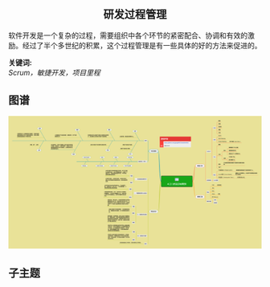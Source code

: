 <h2 align="center">研发过程管理</h2>
<p>
软件开发是一个复杂的过程，需要组织中各个环节的紧密配合、协调和有效的激励。经过了半个多世纪的积累，这个过程管理是有一些具体的好的方法来促进的。
</p>

**关键词:**<br/> 
*Scrum，敏捷开发，项目里程*

## 图谱
![图片加载中...](../exports/4.2.1.研发过程管理.png?raw=true)

## 子主题
